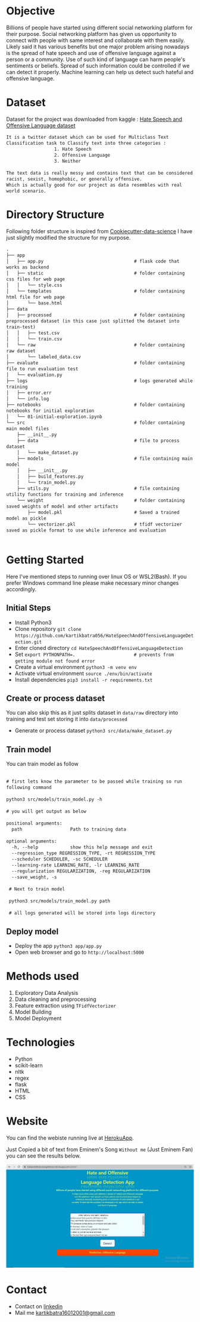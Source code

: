 
# Objective

Billions of people have started using different social networking platform for their purpose.
Social networking platform has given us opportunity to connect with people with same interest and collaborate with them easily. 
Likely said it has various benefits but one major problem arising nowadays is the spread of hate speech and use of offensive
language against a person or a community.
Use of such kind of language can harm people's sentiments or beliefs.
Spread of such information could be controlled if we can detect it properly.
Machine learning can help us detect such hateful and offensive language.

# Dataset 

Dataset for the project was downloaded from kaggle : [Hate Speech and Offensive Language dataset](https://www.kaggle.com/mrmorj/hate-speech-and-offensive-language-dataset)
```
It is a twitter dataset which can be used for Multiclass Text Classification task to Classify text into three categories :
                  1. Hate Speech 
                  2. Offensive Language 
                  3. Neither 

The text data is really messy and contains text that can be considered racist, sexist, homophobic, or generally offensive.
Which is actually good for our project as data resembles with real world scenario.
```

# Directory Structure 

Following folder structure is inspired from [Cookiecutter-data-science](https://drivendata.github.io/cookiecutter-data-science/#directory-structure)
I have just slightly modified the structure for my purpose. 

```
.
├── app
│   ├── app.py                                  # flask code that works as backend  
│   ├── static                                  # folder containing css files for web page
│   │   └── style.css       
│   └── templates                               # folder containing html file for web page
│       └── base.html       
├── data
│   ├── processed                               # folder containing preprocessed dataset (in this case just splitted the dataset into train-test) 
│   │   ├── test.csv
│   │   └── train.csv
│   └── raw                                     # folder containing raw dataset 
│       └── labeled_data.csv
├── evaluate                                    # folder containing file to run evaluation test
│   └── evaluation.py
├── logs                                        # logs generated while training 
│   ├── error.err
│   └── info.log
├── notebooks                                   # folder containing notebooks for initial exploration
│   └── 01-initial-exploration.ipynb
└── src                                         # folder containing main model files
    ├── __init__.py
    ├── data                                    # file to process dataset 
    │   └── make_dataset.py
    ├── models                                  # file containing main model 
    │   ├── __init__.py
    │   ├── build_features.py
    │   └── train_model.py
    ├── utils.py                                # file containing utility functions for training and inference 
    └── weight                                  # folder containing saved weights of model and other artifacts
        ├── model.pkl                           # Saved a trained model as pickle  
        └── vectorizer.pkl                      # tfidf vectorizer saved as pickle format to use while inference and evaluation 
        
```          

# Getting Started

Here I've mentioned steps to running over linux OS or WSL2(Bash). If you prefer Windows command line please make necessary minor changes accordingly.

## Initial Steps
* Install Python3
* Clone repository ```git clone https://github.com/kartikbatra056/HateSpeechAndOffensiveLanguageDetection.git``` 
* Enter cloned directory ```cd HateSpeechAndOffensiveLanguageDetection```
* Set ```export PYTHONPATH=.                      # prevents from getting module not found error```
* Create a virtual environment ```python3 -m venv env```
* Activate virtual environment ```source ./env/bin/activate```
* Install dependencies ```pip3 install -r requirements.txt```

## Create or process dataset

You can also skip this as it just splits dataset in ```data/raw``` directory into training and test set storing it into ```data/processed```  

* Generate or process dataset ```python3 src/data/make_dataset.py```        

## Train model
You can train model as follow 
```

# first lets know the parameter to be passed while training so run following command

python3 src/models/train_model.py -h 

# you will get output as below

positional arguments:
  path                  Path to training data

optional arguments:
  -h, --help            show this help message and exit
  --regression_type REGRESSION_TYPE, -rt REGRESSION_TYPE
  --scheduler SCHEDULER, -sc SCHEDULER
  --learning-rate LEARNING_RATE, -lr LEARNING_RATE
  --regularization REGULARIZATION, -reg REGULARIZATION
  --save_weight, -s
  
 # Next to train model 
 
 python3 src/models/train_model.py path
 
 # all logs generated will be stored into logs directory
```

## Deploy model

* Deploy the app ```python3 app/app.py```
* Open web browser and go to ```http://localhost:5000```

# Methods used 

1. Exploratory Data Analysis
2. Data cleaning and preprocessing 
3. Feature extraction using ```TFidfVectorizer```
4. Model Building 
5. Model Deployment

# Technologies

* Python 
* scikit-learn
* nltk
* regex
* flask 
* HTML
* CSS 

# Website

You can find the webiste running live at [HerokuApp](https://hateandoffensivelangdetector.herokuapp.com/).


Just Copied a bit of text from Eminem's Song ```Without me``` (Just Eminem Fan) you can see the results below. 

![Deployed model](https://github.com/kartikbatra056/HateSpeechAndOffensiveLanguageDetection/blob/master/model.JPG)

# Contact

* Contact on [linkedin](https://www.linkedin.com/in/kartik-batra-ba3380174/)
* Mail me [kartikbatra16012001@gmail.com](mailto:kartikbatra16012001@gmail.com)
